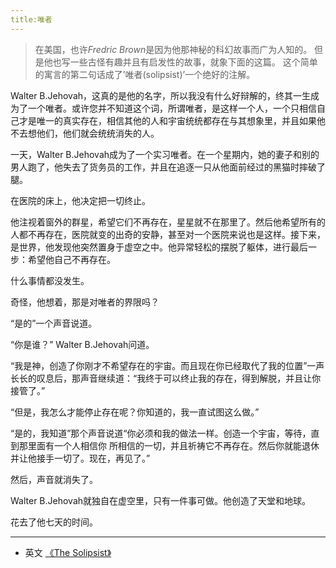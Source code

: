 ```yaml
---
title:唯者
---
```


> 在美国，也许*Fredric Brown*是因为他那神秘的科幻故事而广为人知的。
> 但是他也写一些古怪有趣并且有启发性的故事，就象下面的这篇。
> 这个简单的寓言的第二句话成了’唯者(solipsist)’一个绝好的注解。

Walter B.Jehovah，这真的是他的名字，所以我没有什么好辩解的，终其一生成为了一个唯者。或许您并不知道这个词，所谓唯者，是这样一个人，一个只相信自己才是唯一的真实存在，相信其他的人和宇宙统统都存在与其想象里，并且如果他不去想他们，他们就会统统消失的人。

一天，Walter B.Jehovah成为了一个实习唯者。在一个星期内，她的妻子和别的男人跑了，他失去了货务员的工作，并且在追逐一只从他面前经过的黑猫时摔破了腿。

在医院的床上，他决定把一切终止。

他注视着窗外的群星，希望它们不再存在，星星就不在那里了。然后他希望所有的人都不再存在，医院就变的出奇的安静，甚至对一个医院来说也是这样。接下来，是世界，他发现他突然置身于虚空之中。他异常轻松的摆脱了躯体，进行最后一步：希望他自己不再存在。

什么事情都没发生。

奇怪，他想着，那是对唯者的界限吗？

“是的”一个声音说道。

“你是谁？” Walter B.Jehovah问道。

“我是神，创造了你刚才不希望存在的宇宙。而且现在你已经取代了我的位置”一声长长的叹息后，那声音继续道：“我终于可以终止我的存在，得到解脱，并且让你接管了。”

“但是，我怎么才能停止存在呢？你知道的，我一直试图这么做。”

“是的，我知道”那个声音说道“你必须和我的做法一样。创造一个宇宙，等待，直到那里面有一个人相信你
所相信的一切，并且祈祷它不再存在。然后你就能退休并让他接手一切了。现在，再见了。”

然后，声音就消失了。

Walter B.Jehovah就独自在虚空里，只有一件事可做。他创造了天堂和地球。

花去了他七天的时间。

------------------------------------------------------------
* 英文 [《The Solipsist》](e_03_the_solipsist.md)


